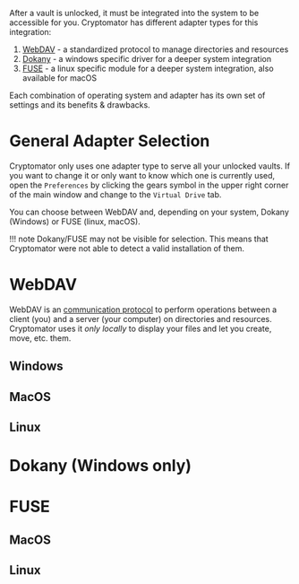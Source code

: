 [//]: # (Mounting a vault)

After a vault is unlocked, it must be integrated into the system to be accessible for you.
Cryptomator has different adapter types for this integration:

1. [WebDAV](./#webdav) - a standardized protocol to manage directories and resources
1. [Dokany](./#dokany) - a windows specific driver for a deeper system integration
1. [FUSE](./#fuse) - a linux specific module for a deeper system integration, also available for macOS

Each combination of operating system and adapter has its own set of settings and its benefits & drawbacks.

# General Adapter Selection

Cryptomator only uses one adapter type to serve all your unlocked vaults.
If you want to change it or only want to know which one is currently used, open the `Preferences` by clicking the gears symbol in the upper right corner of the main window and change to the `Virtual Drive` tab.

[//]: # (TODO image of virtual drive picture)

You can choose between WebDAV and, depending on your system, Dokany (Windows) or FUSE (linux, macOS).

[//]: # (TODO webDav settings port selection)

!!! note
    Dokany/FUSE may not be visible for selection. This means that Cryptomator were not able to detect a valid installation of them.

# WebDAV
WebDAV is an [communication protocol](https://en.wikipedia.org/wiki/WebDAV) to perform operations between a client (you) and a server (your computer) on directories and resources.
Cryptomator uses it _only locally_ to display your files and let you create, move, etc. them.

## Windows

[//]: # (TODO image of mount options webdav+windows)

## MacOS

[//]: # (TODO image of mount options webdav+macOS)

## Linux

[//]: # (TODO image of mount options webdav+ubuntu)

# Dokany (Windows only)

# FUSE

## MacOS

## Linux

